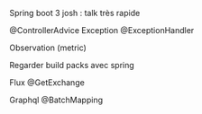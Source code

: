 Spring boot 3 josh : talk très rapide

@ControllerAdvice
Exception
@ExceptionHandler

Observation (metric)

Regarder build packs avec spring

Flux
@GetExchange

Graphql
@BatchMapping